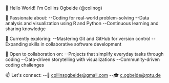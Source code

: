   🌟 Hello World! I'm Collins Ogbeide (@colinog)

  👀 Passionate about:
  --Coding for real-world problem-solving
  --Data analysis and visualization using R and Python
  --Continuous learning and sharing knowledge

🌱 Currently exploring:
--Mastering Git and GitHub for version control
--Expanding skills in collaborative software development

💞️ Open to collaboration on:
--Projects that simplify everyday tasks through coding
--Data-driven storytelling with visualizations
--Community-driven coding challenges

📫 Let's connect:
--📧 collinsogbeide@gmail.com
--🎓 c.ogbeide@rptu.de

